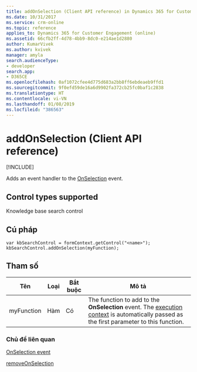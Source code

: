 ```yaml
---
title: addOnSelection (Client API reference) in Dynamics 365 for Customer Engagement| MicrosoftDocs
ms.date: 10/31/2017
ms.service: crm-online
ms.topic: reference
applies_to: Dynamics 365 for Customer Engagement (online)
ms.assetid: 66cfb2ff-4d78-4bb9-8dc0-e214ae1d2880
author: KumarVivek
ms.author: kvivek
manager: amyla
search.audienceType:
- developer
search.app:
- D365CE
ms.openlocfilehash: 0af1072cfee4d775d683a2bb8ff6ebdeaeb9ffd1
ms.sourcegitcommit: 9f0efd59de16a6d9902fa372cb25fc0baf1c2838
ms.translationtype: HT
ms.contentlocale: vi-VN
ms.lasthandoff: 01/08/2019
ms.locfileid: "386563"
---
```

# <a name="addonselection-client-api-reference"></a>addOnSelection (Client API reference)

[!INCLUDE[](../../../../includes/cc_applies_to_update_9_0_0.md)]

Adds an event handler to the [OnSelection](../events/onselection.md) event. 

## <a name="control-types-supported"></a>Control types supported

Knowledge base search control

## <a name="syntax"></a>Cú pháp

```
var kbSearchControl = formContext.getControl("<name>");
kbSearchControl.addOnSelection(myFunction);
```

## <a name="parameters"></a>Tham số

|Tên | Loại | Bắt buộc | Mô tả|
|--|--|--|--|
|myFunction |Hàm |Có|The function to add to the **OnSelection** event. The [execution context](../../clientapi-execution-context.md) is automatically passed as the first parameter to this function.|

### <a name="related-topics"></a>Chủ đề liên quan

[OnSelection event](../events/onselection.md)

[removeOnSelection](removeOnSelection.md)
